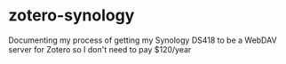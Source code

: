 # zotero-synology
Documenting my process of getting my Synology DS418 to be a WebDAV server for Zotero so I don't need to pay $120/year
